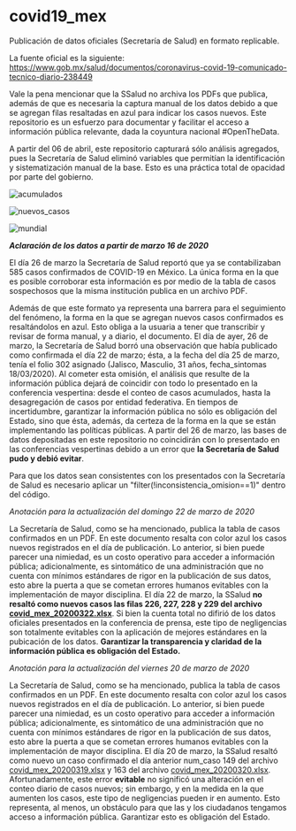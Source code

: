# covid19_mex
Publicación de datos oficiales (Secretaría de Salud) en formato replicable.

La fuente oficial es la siguiente: https://www.gob.mx/salud/documentos/coronavirus-covid-19-comunicado-tecnico-diario-238449

Vale la pena mencionar que la SSalud no archiva los PDFs que publica, además de que es necesaria la captura manual de los datos debido a que se agregan filas resaltadas en azul para indicar los casos nuevos. Este repositorio es un esfuerzo para documentar y facilitar el acceso a información pública relevante, dada la coyuntura nacional #OpenTheData.


A partir del 06 de abril, este repositorio capturará sólo análisis agregados, pues la Secretaría de Salud eliminó variables que permitían la identificación y sistematización manual de la base. Esto es una práctica total de opacidad por parte del gobierno.



![acumulados](https://github.com/guzmart/covid19_mex/blob/master/03_gráficas/2020_04_12_01_acumulados.png)


![nuevos_casos](https://github.com/guzmart/covid19_mex/blob/master/03_gráficas/2020_04_12_02_nuevos.png)

![mundial](https://github.com/guzmart/covid19_mex/blob/master/03_gráficas/2020_04_12_03_mundial.png)




***Aclaración de los datos a partir de marzo 16 de 2020***

El día 26 de marzo la Secretaría de Salud reportó que ya se contabilizaban 585 casos confirmados de COVID-19 en México. La única forma en la que es posible corroborar esta información es por medio de la tabla de casos sospechosos que la misma institución publica en un archivo PDF.

Además de que este formato ya representa una barrera para el seguimiento del fenómeno, la forma en la que se agregan nuevos casos confirmados es resaltándolos en azul. Esto obliga a la usuaria a tener que transcribir y revisar de forma manual, y a diario, el documento. El día de ayer, 26 de marzo, la Secretaría de Salud borró una observación que había publicado como confirmada el día 22 de marzo; ésta, a la fecha del día 25 de marzo, tenía el folio 302 asignado (Jalisco, Masculio, 31 años, fecha_sintomas 18/03/2020). Al cometer esta omisión, el análisis que resulte de la información pública dejará de coincidir con todo lo presentado en la conferencia vespertina: desde el conteo de casos acumulados, hasta la desagregación de casos por entidad federativa. En tiempos de incertidumbre, garantizar la información pública no sólo es obligación del Estado, sino que ésta, además, da certeza de la forma en la que se están implementando las políticas públicas. A partir del 26 de marzo, las bases de datos depositadas en este repositorio no coincidirán con lo presentado en las conferencias vespertinas debido a un error que **la Secretaría de Salud pudo y debió evitar**.

Para que los datos sean consistentes con los presentados con la Secretaría de Salud es necesario aplicar un "filter(!inconsistencia_omision==1)" dentro del código.



*Anotación para la actualización del domingo 22 de marzo de 2020*

La Secretaría de Salud, como se ha mencionado, publica la tabla de casos confirmados en un PDF. En este documento resalta con color azul los casos nuevos registrados en el día de publicación. Lo anterior, si bien puede parecer una nimiedad, es un costo operativo para acceder a información pública; adicionalmente, es sintomático de una administración que no cuenta con mínimos estándares de rigor en la publicación de sus datos, esto abre la puerta a que se cometan errores humanos evitables con la implementación de mayor disciplina. El día 22 de marzo, la SSalud **no resaltó como nuevos casos las filas 226, 227, 228 y 229 del archivo [covid_mex_20200322.xlsx](https://github.com/guzmart/covid19_mex/blob/master/01_datos/covid_mex_20200319.xlsx)**. Si bien la cuenta total no difirió de los datos oficiales presentados en la conferencia de prensa, este tipo de negligencias son totalmente evitables con la aplicación de mejores estándares en la pubicación de los datos. **Garantizar la transparencia y claridad de la información pública es obligación del Estado.**



*Anotación para la actualización del viernes 20 de marzo de 2020*

La Secretaría de Salud, como se ha mencionado, publica la tabla de casos confirmados en un PDF. En este documento resalta con color azul los casos nuevos registrados en el día de publicación. Lo anterior, si bien puede parecer una nimiedad, es un costo operativo para acceder a información pública; adicionalmente, es sintomático de una administración que no cuenta con mínimos estándares de rigor en la publicación de sus datos, esto abre la puerta a que se cometan errores humanos evitables con la implementación de mayor disciplina. El día 20 de marzo, la SSalud resaltó como nuevo un caso confirmado el día anterior num_caso 149 del archivo [covid_mex_20200319.xlsx](https://github.com/guzmart/covid19_mex/blob/master/01_datos/covid_mex_20200319.xlsx) y 163 del archivo [covid_mex_20200320.xlsx](https://github.com/guzmart/covid19_mex/blob/master/01_datos/covid_mex_20200320.xlsx). Afortunadamente, este error **evitable** no significó una alteración en el conteo diario de casos nuevos; sin embargo, y en la medida en la que aumenten los casos, este tipo de negligencias pueden ir en aumento. Esto representa, al menos, un obstáculo para que las y los ciudadanos tengamos acceso a información pública. Garantizar esto es obligación del Estado.

